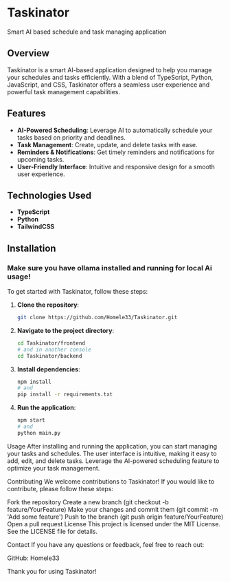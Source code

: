# Taskinator

Smart AI based schedule and task managing application

## Overview

Taskinator is a smart AI-based application designed to help you manage your schedules and tasks efficiently. With a blend of TypeScript, Python, JavaScript, and CSS, Taskinator offers a seamless user experience and powerful task management capabilities.

## Features

- **AI-Powered Scheduling**: Leverage AI to automatically schedule your tasks based on priority and deadlines.
- **Task Management**: Create, update, and delete tasks with ease.
- **Reminders & Notifications**: Get timely reminders and notifications for upcoming tasks.
- **User-Friendly Interface**: Intuitive and responsive design for a smooth user experience.

## Technologies Used

- **TypeScript**
- **Python**
- **TailwindCSS**

## Installation
### **Make sure you have ollama installed and running for local Ai usage!**

To get started with Taskinator, follow these steps:

  

1. **Clone the repository**:
   ```sh
   git clone https://github.com/Homele33/Taskinator.git
   ```
2.  **Navigate to the project directory**:

    ```sh
    cd Taskinator/frontend
    # and in another console
    cd Taskinator/backend
    ```
3. **Install dependencies**:
    ```sh
    npm install
    # and
    pip install -r requirements.txt
    ```
4. **Run the application**:
    ```sh
    npm start
    # and
    python main.py
    ```
Usage
After installing and running the application, you can start managing your tasks and schedules. The user interface is intuitive, making it easy to add, edit, and delete tasks. Leverage the AI-powered scheduling feature to optimize your task management.

Contributing
We welcome contributions to Taskinator! If you would like to contribute, please follow these steps:

Fork the repository
Create a new branch (git checkout -b feature/YourFeature)
Make your changes and commit them (git commit -m 'Add some feature')
Push to the branch (git push origin feature/YourFeature)
Open a pull request
License
This project is licensed under the MIT License. See the LICENSE file for details.

Contact
If you have any questions or feedback, feel free to reach out:

GitHub: Homele33

Thank you for using Taskinator!
